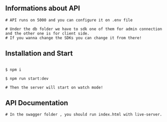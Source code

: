 
## Informations about API

```
# API runs on 5000 and you can configure it on .env file

# Under the db folder we have to sdk one of them for admin connection and the other one is for client side.
# If you wanna change the SDKs you can change it from there!

```

## Installation and Start

```

$ npm i

$ npm run start:dev

# Then the server will start on watch mode!
```

## API Documentation

```
# In the swagger folder , you should run index.html with live-server.
```


